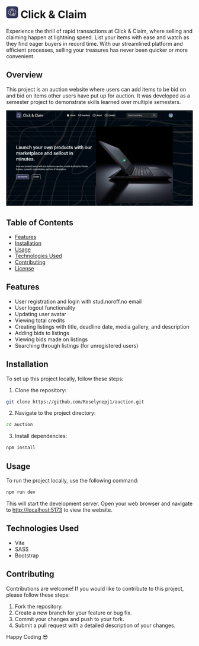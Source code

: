 <h1><img src="./src/assets/logo.svg" alt="Click & Claim Logo" width="32" height="32"> Click & Claim</h1>

Experience the thrill of rapid transactions at Click & Claim, where
selling and claiming happen at lightning speed. List your items with
ease and watch as they find eager buyers in record time. With our
streamlined platform and efficient processes, selling your treasures
has never been quicker or more convenient.

## Overview

This project is an auction website where users can add items to be bid on and bid on items other users have put up for auction. It was developed as a semester project to demonstrate skills learned over multiple semesters.

![Homepage](/public/Homepage.png)

## Table of Contents

- [Features](#features)
- [Installation](#installation)
- [Usage](#usage)
- [Technologies Used](#technologies-used)
- [Contributing](#contributing)
- [License](#license)

## Features

- User registration and login with stud.noroff.no email
- User logout functionality
- Updating user avatar
- Viewing total credits
- Creating listings with title, deadline date, media gallery, and description
- Adding bids to listings
- Viewing bids made on listings
- Searching through listings (for unregistered users)

## Installation

To set up this project locally, follow these steps:

1. Clone the repository:

```bash
git clone https://github.com/Roselynepj1/auction.git
```

2. Navigate to the project directory:

```bash
cd auction
```

3. Install dependencies:

```bash
npm install
```

## Usage

To run the project locally, use the following command:

```bash
npm run dev
```

This will start the development server. Open your web browser and navigate to [http://localhost:5173](http://localhost:5173) to view the website.

## Technologies Used

- Vite
- SASS
- Bootstrap

## Contributing

Contributions are welcome! If you would like to contribute to this project, please follow these steps:

1. Fork the repository.
2. Create a new branch for your feature or bug fix.
3. Commit your changes and push to your fork.
4. Submit a pull request with a detailed description of your changes.

Happy Coding 😎
